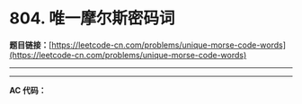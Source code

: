 # 804. 唯一摩尔斯密码词

**题目链接：**[https://leetcode-cn.com/problems/unique-morse-code-words](https://leetcode-cn.com/problems/unique-morse-code-words)

---

<Cards card="leetcode_804_unique-morse-code-words"></Cards>

---

**AC 代码：**

```java

```
